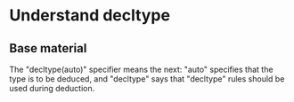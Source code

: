 Understand decltype
===================

Base material
-------------

The "decltype(auto)" specifier means the next:
"auto" specifies that the type is to be deduced,
and "decltype" says that "decltype" rules 
should be used during deduction.
